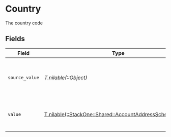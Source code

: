 # Country

The country code


## Fields

| Field                                                                                                          | Type                                                                                                           | Required                                                                                                       | Description                                                                                                    | Example                                                                                                        |
| -------------------------------------------------------------------------------------------------------------- | -------------------------------------------------------------------------------------------------------------- | -------------------------------------------------------------------------------------------------------------- | -------------------------------------------------------------------------------------------------------------- | -------------------------------------------------------------------------------------------------------------- |
| `source_value`                                                                                                 | *T.nilable(::Object)*                                                                                          | :heavy_minus_sign:                                                                                             | The source value of the ISO 3166-1 alpha-2 code of the country.                                                | GB                                                                                                             |
| `value`                                                                                                        | [T.nilable(::StackOne::Shared::AccountAddressSchemasValue)](../../models/shared/accountaddressschemasvalue.md) | :heavy_minus_sign:                                                                                             | The ISO 3166-1 alpha-2 code of the country.                                                                    | GB                                                                                                             |